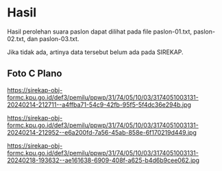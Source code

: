 # Hasil

Hasil perolehan suara paslon dapat dilihat pada file paslon-01.txt, paslon-02.txt, dan paslon-03.txt.

Jika tidak ada, artinya data tersebut belum ada pada SIREKAP.

## Foto C Plano

https://sirekap-obj-formc.kpu.go.id/def3/pemilu/ppwp/31/74/05/10/03/3174051003131-20240214-212711--a4ffba71-54c9-42fb-95f5-5f4dc36e294b.jpg

https://sirekap-obj-formc.kpu.go.id/def3/pemilu/ppwp/31/74/05/10/03/3174051003131-20240214-212952--e6a200fd-7a56-45ab-858e-6f170219d449.jpg

https://sirekap-obj-formc.kpu.go.id/def3/pemilu/ppwp/31/74/05/10/03/3174051003131-20240218-193632--ae161638-6909-408f-a625-b4d6b9cee062.jpg
